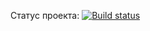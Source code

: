 Статус проекта:
[![Build status](https://ci.appveyor.com/api/projects/status/s8d6vp0mvs90hhl6?svg=true)](https://ci.appveyor.com/project/vidok0577/regex)